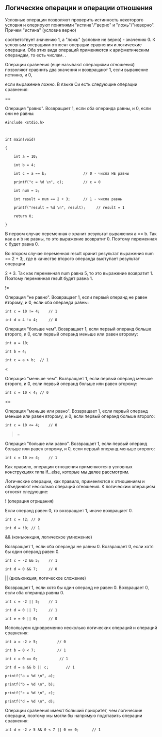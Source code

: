 ## Логические операции и операции отношения

Условные операции позволяют проверить истинность некоторого условия и оперируют понятиями "истина"/"верно" и "ложь"/"неверно". Причем "истина" (условие верно) 

соответствует значению 1, а "ложь" (условие не верно) - значению 0. К условным операциям относят операции сравнения и логические операции. Оба этих вида операций применяются к арифметическим операндам, то есть числам. .

Операции сравнения (еще называют операциями отношения) позволяют сравнить два значения и возвращают 1, если выражение истинно, и 0, 

если выражение ложно. В языке Си есть следующие операции сравнения:

==

Операция "равно". Возвращает 1, если оба операнда равны, и 0, если они не равны:

```
#include <stdio.h>

 

int main(void)

{

    int a = 10;

    int b = 4;

    int c = a == b;	                // 0 - числа НЕ равны

    printf("c = %d \n", c);         // c = 0

    int num = 5;

    int result = num == 2 + 3;	    // 1 - числа равны

    printf("result = %d \n", result);     // result = 1

    return 0;

}
```

В первом случае переменная c хранит результат выражения a == b. Так как a и b не равны, то это выражение возвратит 0. Поэтому переменная c будет равна 0.

Во втором случае переменная result хранит результат выражения num == 2 + 3;, где в качестве второго операнда выступает результат операции 

2 + 3. Так как переменная num равна 5, то это выражение возвратит 1. Поэтому переменная result будет равна 1.

!=

Операция "не равно". Возвращает 1, если первый операнд не равен второму, и 0, если оба операнда равны:

```
int c = 10 != 4;	// 1

int d = 4 != 4;     // 0
```

>

Операция "больше чем". Возвращает 1, если первый операнд больше второго, и 0, если первый операнд меньше или равен второму:

```
int a = 10;

int b = 4;

int c = a > b;	// 1
```

<

Операция "меньше чем". Возвращает 1, если первый операнд меньше второго, и 0, если первый операнд больше или равен второму:

```
int c = 10 < 4;	// 0
```

<=

Операция "меньше или равно". Возвращает 1, если первый операнд меньше или равен второму, и 0, если первый операнд больше второго:

```
int c = 10 <= 4;	// 0
```

>=

Операция "больше или равно". Возвращает 1, если первый операнд больше или равен второму, и 0, если первый операнд меньше второго:

```
int c = 10 >= 4;	// 1
```

Как правило, операции отношения применяются в условных конструкциях типа if...else, которые мы далее рассмотрим.

Логические операции, как правило, применяются к отношениям и объединяют несколько операций отношения. К логическим операциям относят следующие:

! (операция отрицания)

Если операнд равен 0, то возвращает 1, иначе возвращает 0.

```
int c = !2;	// 0

int d = !0;	// 1
```

&& (конъюнкция, логическое умножение)

Возвращает 1, если оба операнда не равны 0. Возвращает 0, если хотя бы один операнд равен 0.

```
int c = -2 && 5;	// 1

int d = 0 && 7;		// 0
```

|| (дизъюнкция, логическое сложение)

Возвращает 1, если хотя бы один операнд не равен 0. Возвращает 0, если оба операнда равны 0.

```
int c = -2 || 5;	// 1

int d = 0 || 7;		// 1

int e = 0 || 0;		// 0
```

Используем одновременно несколько логических операций и операций сравнения:

```
int a = -2 > 5;			// 0

int b = 0 < 7;			// 1

int c = 0 == 0;		     // 1

int d = a && b || c; 		// 1

printf("a = %d \n", a);

printf("b = %d \n", b);

printf("c = %d \n", c);

printf("d = %d \n", d);
```

Операции сравнения имеют больший приоритет, чем логические операции, поэтому мы могли бы напрямую подставить операции сравнения:

```
int d = -2 > 5 && 0 < 7 || 0 == 0; 		// 1


